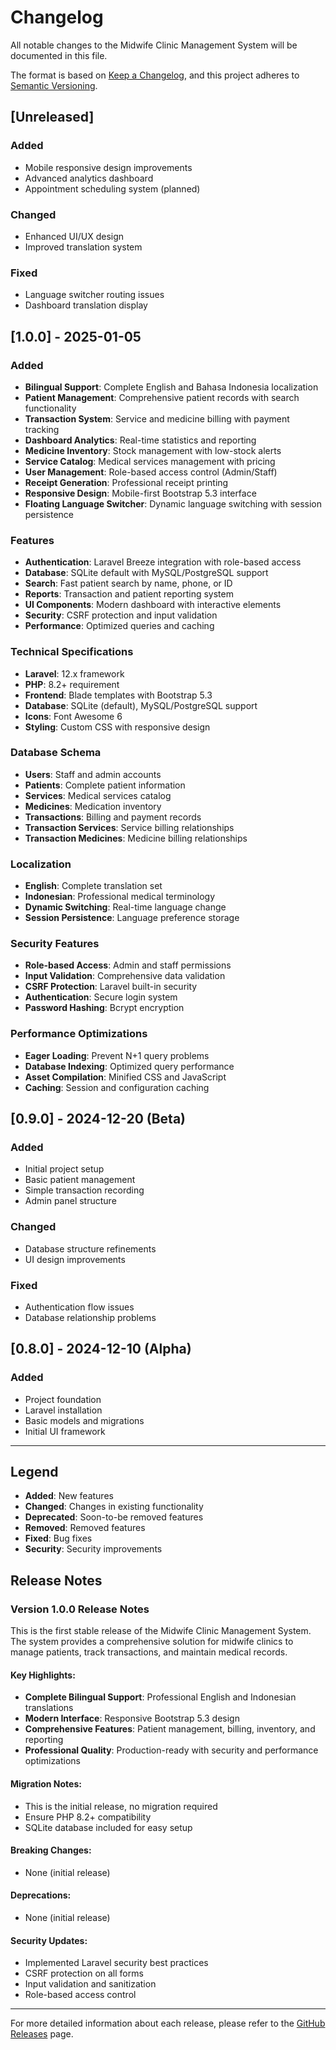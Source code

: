 # Changelog

All notable changes to the Midwife Clinic Management System will be documented in this file.

The format is based on [Keep a Changelog](https://keepachangelog.com/en/1.0.0/),
and this project adheres to [Semantic Versioning](https://semver.org/spec/v2.0.0.html).

## [Unreleased]

### Added
- Mobile responsive design improvements
- Advanced analytics dashboard
- Appointment scheduling system (planned)

### Changed
- Enhanced UI/UX design
- Improved translation system

### Fixed
- Language switcher routing issues
- Dashboard translation display

## [1.0.0] - 2025-01-05

### Added
- **Bilingual Support**: Complete English and Bahasa Indonesia localization
- **Patient Management**: Comprehensive patient records with search functionality
- **Transaction System**: Service and medicine billing with payment tracking
- **Dashboard Analytics**: Real-time statistics and reporting
- **Medicine Inventory**: Stock management with low-stock alerts
- **Service Catalog**: Medical services management with pricing
- **User Management**: Role-based access control (Admin/Staff)
- **Receipt Generation**: Professional receipt printing
- **Responsive Design**: Mobile-first Bootstrap 5.3 interface
- **Floating Language Switcher**: Dynamic language switching with session persistence

### Features
- **Authentication**: Laravel Breeze integration with role-based access
- **Database**: SQLite default with MySQL/PostgreSQL support
- **Search**: Fast patient search by name, phone, or ID
- **Reports**: Transaction and patient reporting system
- **UI Components**: Modern dashboard with interactive elements
- **Security**: CSRF protection and input validation
- **Performance**: Optimized queries and caching

### Technical Specifications
- **Laravel**: 12.x framework
- **PHP**: 8.2+ requirement
- **Frontend**: Blade templates with Bootstrap 5.3
- **Database**: SQLite (default), MySQL/PostgreSQL support
- **Icons**: Font Awesome 6
- **Styling**: Custom CSS with responsive design

### Database Schema
- **Users**: Staff and admin accounts
- **Patients**: Complete patient information
- **Services**: Medical services catalog
- **Medicines**: Medication inventory
- **Transactions**: Billing and payment records
- **Transaction Services**: Service billing relationships
- **Transaction Medicines**: Medicine billing relationships

### Localization
- **English**: Complete translation set
- **Indonesian**: Professional medical terminology
- **Dynamic Switching**: Real-time language change
- **Session Persistence**: Language preference storage

### Security Features
- **Role-based Access**: Admin and staff permissions
- **Input Validation**: Comprehensive data validation
- **CSRF Protection**: Laravel built-in security
- **Authentication**: Secure login system
- **Password Hashing**: Bcrypt encryption

### Performance Optimizations
- **Eager Loading**: Prevent N+1 query problems
- **Database Indexing**: Optimized query performance
- **Asset Compilation**: Minified CSS and JavaScript
- **Caching**: Session and configuration caching

## [0.9.0] - 2024-12-20 (Beta)

### Added
- Initial project setup
- Basic patient management
- Simple transaction recording
- Admin panel structure

### Changed
- Database structure refinements
- UI design improvements

### Fixed
- Authentication flow issues
- Database relationship problems

## [0.8.0] - 2024-12-10 (Alpha)

### Added
- Project foundation
- Laravel installation
- Basic models and migrations
- Initial UI framework

---

## Legend

- **Added**: New features
- **Changed**: Changes in existing functionality
- **Deprecated**: Soon-to-be removed features
- **Removed**: Removed features
- **Fixed**: Bug fixes
- **Security**: Security improvements

## Release Notes

### Version 1.0.0 Release Notes

This is the first stable release of the Midwife Clinic Management System. The system provides a comprehensive solution for midwife clinics to manage patients, track transactions, and maintain medical records.

#### Key Highlights:
- **Complete Bilingual Support**: Professional English and Indonesian translations
- **Modern Interface**: Responsive Bootstrap 5.3 design
- **Comprehensive Features**: Patient management, billing, inventory, and reporting
- **Professional Quality**: Production-ready with security and performance optimizations

#### Migration Notes:
- This is the initial release, no migration required
- Ensure PHP 8.2+ compatibility
- SQLite database included for easy setup

#### Breaking Changes:
- None (initial release)

#### Deprecations:
- None (initial release)

#### Security Updates:
- Implemented Laravel security best practices
- CSRF protection on all forms
- Input validation and sanitization
- Role-based access control

---

For more detailed information about each release, please refer to the [GitHub Releases](https://github.com/wondrv/midwife-clinic-system/releases) page.
